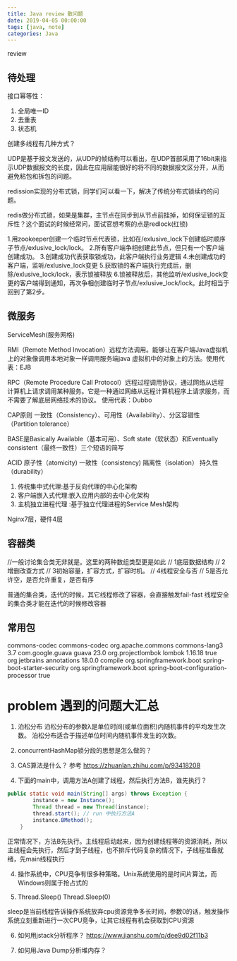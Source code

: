 ```yaml
---
title: Java review 散问题
date: 2019-04-05 00:00:00
tags: [java, note]
categories: Java
---
```


review

<!-- more -->

## 待处理

接口幂等性：
1. 全局唯一ID
2. 去重表
3. 状态机

创建多线程有几种方式？

UDP是基于报文发送的，从UDP的帧结构可以看出，在UDP首部采用了16bit来指示UDP数据报文的长度，因此在应用层能很好的将不同的数据报文区分开，从而避免粘包和拆包的问题。

redission实现的分布式锁，同学们可以看一下，解决了传统分布式锁续约的问题。

redis做分布式锁，如果是集群，主节点在同步到从节点前挂掉，如何保证锁的互斥性？这个面试的时候经常问，面试官想考察的点是redlock(红锁)

1.用zookeeper创建一个临时节点代表锁，比如在/exlusive_lock下创建临时顺序子节点/exlusive_lock/lock。
2.所有客户端争相创建此节点，但只有一个客户端创建成功。
3.创建成功代表获取锁成功，此客户端执行业务逻辑
4.未创建成功的客户端，监听/exlusive_lock变更
5.获取锁的客户端执行完成后，删除/exlusive_lock/lock，表示锁被释放
6.锁被释放后，其他监听/exlusive_lock变更的客户端得到通知，再次争相创建临时子节点/exlusive_lock/lock。此时相当于回到了第2步。

## 微服务

ServiceMesh(服务网格)

RMI（Remote Method Invocation）远程方法调用。能够让在客户端Java虚拟机上的对象像调用本地对象一样调用服务端java 虚拟机中的对象上的方法。使用代表：EJB

RPC（Remote Procedure Call Protocol）远程过程调用协议，通过网络从远程计算机上请求调用某种服务。它是一种通过网络从远程计算机程序上请求服务，而不需要了解底层网络技术的协议。 使用代表：Dubbo

CAP原则
一致性（Consistency）、可用性（Availability）、分区容错性（Partition tolerance）

BASE是Basically Available（基本可用）、Soft state（软状态）和Eventually consistent（最终一致性）三个短语的简写

ACID
原子性（atomicity)
一致性（consistency)
隔离性（isolation）
持久性（durability）


1. 传统集中式代理:基于反向代理的中心化架构
2. 客户端嵌入式代理:嵌入应用内部的去中心化架构
3. 主机独立进程代理 :基于独立代理进程的Service Mesh架构

Nginx7层，硬件4层

## 容器类

//一般讨论集合类无非就是。这里的两种数组类型更是如此
// 1底层数据结构
// 2增删改查方式
// 3初始容量，扩容方式，扩容时机。
// 4线程安全与否
// 5是否允许空，是否允许重复，是否有序 

普通的集合类，迭代的时候，其它线程修改了容器，会直接触发fail-fast
线程安全的集合类才能在迭代的时候修改容器


## 常用包

<dependency>
    <groupId>commons-codec</groupId>
    <artifactId>commons-codec</artifactId>
</dependency>
<dependency>
    <groupId>org.apache.commons</groupId>
    <artifactId>commons-lang3</artifactId>
    <version>3.7</version>
</dependency>
<dependency>
    <groupId>com.google.guava</groupId>
    <artifactId>guava</artifactId>
    <version>23.0</version>
</dependency>
<dependency>
    <groupId>org.projectlombok</groupId>
    <artifactId>lombok</artifactId>
    <version>1.16.18</version>
    <optional>true</optional>
</dependency>
<!--A set of annotations used for code inspection support and code documentation.-->
<dependency>
    <groupId>org.jetbrains</groupId>
    <artifactId>annotations</artifactId>
    <version>18.0.0</version>
    <scope>compile</scope>
</dependency>
<!--security-->
<dependency>
    <groupId>org.springframework.boot</groupId>
    <artifactId>spring-boot-starter-security</artifactId>
</dependency>
<!--配置文件转换支持，主要是旧体系框架向Spring boot转换-->
<dependency>
    <groupId>org.springframework.boot</groupId>
    <artifactId>spring-boot-configuration-processor</artifactId>
    <optional>true</optional>
</dependency>

# problem 遇到的问题大汇总

1. 泊松分布
泊松分布的参数λ是单位时间(或单位面积)内随机事件的平均发生次数。 泊松分布适合于描述单位时间内随机事件发生的次数。

2. concurrentHashMap锁分段的思想是怎么做的？

3. CAS算法是什么？
参考 https://zhuanlan.zhihu.com/p/93418208

3. 下面的main中，调用方法A创建了线程，然后执行方法B，谁先执行？

```java
public static void main(String[] args) throws Exception {
        instance = new Instance();
        Thread thread = new Thread(instance);
        thread.start(); // run 中执行方法A
        instance.BMethod();
    }
```
正常情况下，方法B先执行。主线程启动起来，因为创建线程等的资源消耗，所以主线程会先执行，然后才到子线程，也不排斥代码复杂的情况下，子线程准备就绪，先main线程执行

4. 操作系统中，CPU竞争有很多种策略。Unix系统使用的是时间片算法，而Windows则属于抢占式的

5. Thread.Sleep() Thread.Sleep(0)

sleep是当前线程告诉操作系统放弃cpu资源竞争多长时间，参数0的话，触发操作系统立刻重新进行一次CPU竞争，让其它线程有机会获取到CPU资源

6. 如何用jstack分析程序？
https://www.jianshu.com/p/dee9d02f11b3

7. 如何用Java Dump分析堆内存？
